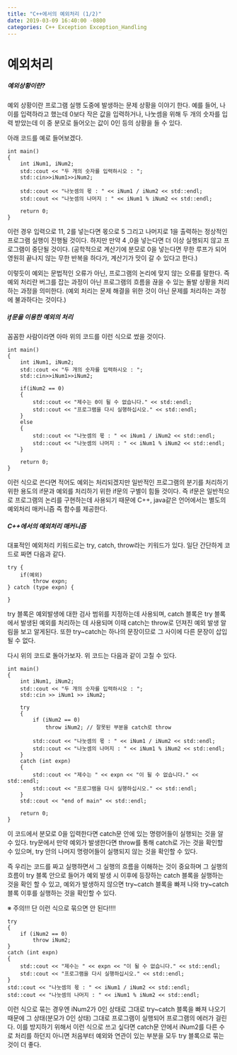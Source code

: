 ```yaml
---
title: "C++에서의 예외처리 (1/2)"
date: 2019-03-09 16:40:00 -0800
categories: C++ Exception Exception_Handling
---
```


# 예외처리

##### 예외상황이란?

예외 상황이란 프로그램 실행 도중에 발생하는 문제 상황을 이야기 한다.
예를 들어, 나이를 입력하라고 했는데 0보다 작은 값을 입력하거나, 나눗셈을 위해 두 개의
숫자를 입력 받았는데 이 중 분모로 들어오는 값이 0인 등의 상황을 들 수 있다.

아래 코드를 예로 들어보겠다.

	int main()
	{
		int iNum1, iNum2;
		std::cout << "두 개의 숫자를 입력하시오 : ";
		std::cin>>iNum1>>iNum2;
	
		std::cout << "나눗셈의 몫 : " << iNum1 / iNum2 << std::endl;
		std::cout << "나눗셈의 나머지 : " << iNum1 % iNum2 << std::endl;
	
		return 0;
	}

이런 경우 입력으로 11, 2를 넣는다면 몫으로 5 그리고 나머지로 1을 출력하는 정상적인 프로그램 실행이 
진행될 것이다. 하지만 만약 4 ,0을 넣는다면 더 이상 실행되지 않고 프로그램이 중단될 것이다.
(공학적으로 계산기에 분모로 0을 넣는다면 무한 루프가 되어 영원히 끝나지 않는 무한 반복을 하다가,
계산기가 맛이 갈 수 있다고 한다.)

이렇듯이 예외는 문법적인 오류가 아닌, 프로그램의 논리에 맞지 않는 오류를 말한다.
즉 예외 처리란 버그를 잡는 과정이 아닌 프로그램의 흐름을 끊을 수 있는 돌발 상황을 처리하는 과정을 의미한다.
(예외 처리는 문제 해결을 위한 것이 아닌 문제를 처리하는 과정에 불과하다는 것이다.)

##### if문을 이용한 예외의 처리

꼼꼼한 사람이라면 아마 위의 코드를 이런 식으로 썼을 것이다.

	int main()
	{
		int iNum1, iNum2;
		std::cout << "두 개의 숫자를 입력하시오 : ";
		std::cin>>iNum1>>iNum2;	

		if(iNum2 == 0)
		{
			std::cout << "제수는 0이 될 수 없습니다." << std::endl;
			std::cout << "프로그램을 다시 실행하십시오." << std::endl;
		}
		else
		{
			std::cout << "나눗셈의 몫 : " << iNum1 / iNum2 << std::endl;
			std::cout << "나눗셈의 나머지 : " << iNum1 % iNum2 << std::endl;
		}

		return 0;
	}

이런 식으로 쓴다면 적어도 예외는 처리되겠지만 일반적인 프로그램의 분기를 처리하기 위한 용도의 if문과
예외를 처리하기 위한 if문의 구별이 힘들 것이다. 즉 if문은 일반적으로 프로그램의 논리를 구현하는데
사용되기 때문에 C++, java같은 언어에서는 별도의 예외처리 매커니즘 즉 함수를 제공한다.

##### C++에서의 예외처리 매커니즘

대표적인 예외처리 키워드로는 try, catch, throw라는 키워드가 있다.
일단 간단하게 코드로 짜면 다음과 같다.

	try {
		if(예외)
			throw expn;
	} catch (type expn) {
	
	}

try 블록은 예외발생에 대한 검사 범위를 지정하는데 사용되며, catch 블록은 try 블록에서 발생된 예외를
처리하는 데 사용되며 이때 catch는 throw로 던져진 예외 발생 알림을 보고 알게된다.
또한 try~catch는 하나의 문장이므로 그 사이에 다른 문장이 삽입될 수 없다.

다시 위의 코드로 돌아가보자. 위 코드는 다음과 같이 고칠 수 있다.

	int main()
	{
		int iNum1, iNum2;
		std::cout << "두 개의 숫자를 입력하시오 : ";
		std::cin >> iNum1 >> iNum2;
	
		try
		{
			if (iNum2 == 0)
				throw iNum2; // 잘못된 부분을 catch로 throw

			std::cout << "나눗셈의 몫 : " << iNum1 / iNum2 << std::endl;
			std::cout << "나눗셈의 나머지 : " << iNum1 % iNum2 << std::endl;
		}
		catch (int expn)
		{
			std::cout << "제수는 " << expn << "이 될 수 없습니다." << std::endl;
			std::cout << "프로그램을 다시 실행하십시오." << std::endl;
		}
		std::cout << "end of main" << std::endl;
	
		return 0;
	}

이 코드에서 분모로 0을 입력한다면  catch문 안에 있는 명령어들이 실행되는 것을 알 수 있다. 
try문에서 만약 예외가 발생한다면 throw를 통해 catch로 가는 것을 확인할 수 있으며, try 안의
나머지 명령어들이 실행되지 않는 것을 확인할 수 있다.

즉 우리는 코드를 짜고 실행하면서 그 실행의 흐름을 이해하는 것이 중요하며 그 실행의 흐름이 
try 블록 안으로 들어가 예외 발생 시 이후에 등장하는 catch 블록을 실행하는 것을 확인 할 수 있고,
예외가 발생하지 않으면 try~catch 블록을 빠져 나와 try~catch 블록 이후를 실행하는 것을 확인할 수 있다.

※ 주의!!! 단 이런 식으로 묶으면 안 된다!!!!

	try
	{
		if (iNum2 == 0)
			throw iNum2;
	}
	catch (int expn)
	{
		std::cout << "제수는 " << expn << "이 될 수 없습니다." << std::endl;
		std::cout << "프로그램을 다시 실행하십시오." << std::endl;
	}
	std::cout << "나눗셈의 몫 : " << iNum1 / iNum2 << std::endl;
	std::cout << "나눗셈의 나머지 : " << iNum1 % iNum2 << std::endl;

이런 식으로 묶는 경우엔 iNum2가 0인 상태로 그대로 try~catch 블록을 빠져 나오기 때문에 그 상태(분모가 0인 상태)
그대로 프로그램이 실행되어 프로그램의 에러가 걸린다. 이를 방지하기 위해서 이런 식으로 쓰고 싶다면
catch문 안에서 iNum2를 다른 수로 처리를 하던지 아니면 처음부터 예외와 연관이 있는 부분을 모두 try 블록으로
묶는 것이 더 좋다.
